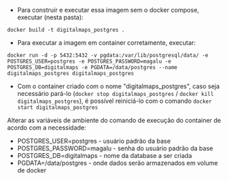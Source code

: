 *  Para construir e executar essa imagem sem o docker compose, executar (nesta pasta):

`docker build -t digitalmaps_postgres .`

*  Para executar a imagem em container corretamente, executar:

`docker run -d -p 5432:5432 -v pgdata:/var/lib/postgresql/data/ -e POSTGRES_USER=postgres -e POSTGRES_PASSWORD=magalu -e POSTGRES_DB=digitalmaps -e PGDATA=/data/postgres --name digitalmaps_postgres digitalmaps_postgres`

*  Com o container criado com o nome "digitalmaps_postgres", caso seja necessário pará-lo (`docker stop digitalmaps_postgres` / `docker kill digitalmaps_postgres`), é possível reiniciá-lo com o comando `docker start digitalmaps_postgres`

Alterar as variáveis de ambiente do comando de execução do container de acordo com a necessidade:
*  POSTGRES_USER=postgres - usuário padrão da base
*  POSTGRES_PASSWORD=magalu - senha do usuário padrão da base
*  POSTGRES_DB=digitalmaps - nome da database a ser criada
*  PGDATA=/data/postgres - onde dados serão armazenados em volume de docker